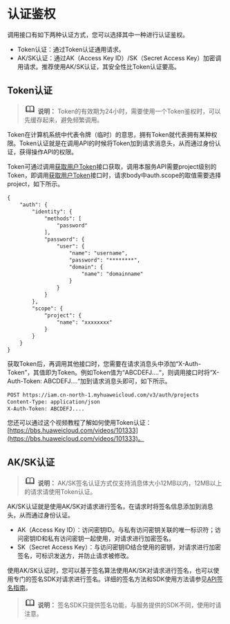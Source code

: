 # 认证鉴权<a name="dns_api_30003"></a>

调用接口有如下两种认证方式，您可以选择其中一种进行认证鉴权。

-   Token认证：通过Token认证通用请求。
-   AK/SK认证：通过AK（Access Key ID）/SK（Secret Access Key）加密调用请求。推荐使用AK/SK认证，其安全性比Token认证要高。

## Token认证<a name="zh-cn_topic_0121671869_section2417768214391"></a>

>![](public_sys-resources/icon-note.gif) **说明：** 
>Token的有效期为24小时，需要使用一个Token鉴权时，可以先缓存起来，避免频繁调用。

Token在计算机系统中代表令牌（临时）的意思，拥有Token就代表拥有某种权限。Token认证就是在调用API的时候将Token加到请求消息头，从而通过身份认证，获得操作API的权限。

Token可通过调用[获取用户Token](https://support.huaweicloud.com/api-iam/iam_30_0001.html)接口获取，调用本服务API需要project级别的Token，即调用[获取用户Token](https://support.huaweicloud.com/api-iam/iam_30_0001.html)接口时，请求body中auth.scope的取值需要选择project，如下所示。

```
{
    "auth": {
        "identity": {
            "methods": [
                "password"
            ],
            "password": {
                "user": {
                    "name": "username",
                    "password": "********",
                    "domain": {
                        "name": "domainname"
                    }
                }
            }
        },
        "scope": {
            "project": {
                "name": "xxxxxxxx"
            }
        }
    }
}
```

获取Token后，再调用其他接口时，您需要在请求消息头中添加“X-Auth-Token”，其值即为Token。例如Token值为“ABCDEFJ....“，则调用接口时将“X-Auth-Token: ABCDEFJ....“加到请求消息头即可，如下所示。

```
POST https://iam.cn-north-1.myhuaweicloud.com/v3/auth/projects
Content-Type: application/json
X-Auth-Token: ABCDEFJ....
```

您还可以通过这个视频教程了解如何使用Token认证：[https://bbs.huaweicloud.com/videos/101333](https://bbs.huaweicloud.com/videos/101333)。

## AK/SK认证<a name="zh-cn_topic_0121671869_section5887143815518"></a>

>![](public_sys-resources/icon-note.gif) **说明：** 
>AK/SK签名认证方式仅支持消息体大小12MB以内，12MB以上的请求请使用Token认证。

AK/SK认证就是使用AK/SK对请求进行签名，在请求时将签名信息添加到消息头，从而通过身份认证。

-   AK（Access Key ID）：访问密钥ID。与私有访问密钥关联的唯一标识符；访问密钥ID和私有访问密钥一起使用，对请求进行加密签名。
-   SK（Secret Access Key）：与访问密钥ID结合使用的密钥，对请求进行加密签名，可标识发送方，并防止请求被修改。

使用AK/SK认证时，您可以基于签名算法使用AK/SK对请求进行签名，也可以使用专门的签名SDK对请求进行签名。详细的签名方法和SDK使用方法请参见[API签名指南](https://support.huaweicloud.com/devg-apisign/api-sign-provide.html)。

>![](public_sys-resources/icon-note.gif) **说明：** 
>签名SDK只提供签名功能，与服务提供的SDK不同，使用时请注意。

